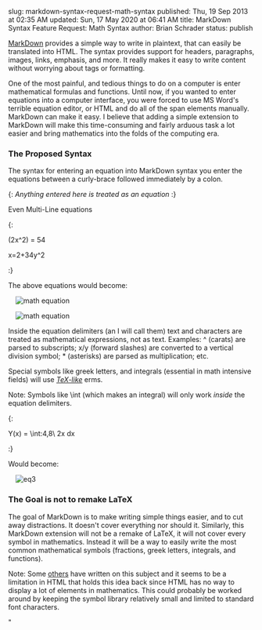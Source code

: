 slug: markdown-syntax-request-math-syntax
published: Thu, 19 Sep 2013 at 02:35 AM
updated: Sun, 17 May 2020 at 06:41 AM
title: MarkDown Syntax Feature Request: Math Syntax
author: Brian Schrader
status: publish 

<p><a href="http://daringfireball.net/projects/markdown/">MarkDown</a> provides a simple way to write in plaintext, that can easily be translated into HTML. The syntax provides support for headers, paragraphs, images, links, emphasis, and more. It really makes it easy to write content without worrying about tags or formatting. </p><p>One of the most painful, and tedious things to do on a computer is enter mathematical formulas and functions. Until now, if you wanted to enter equations into a computer interface, you were forced to use MS Word's terrible equation editor, or HTML and do all of the span elements manually. MarkDown can make it easy. I believe that adding a simple extension to MarkDown will make this time-consuming and fairly arduous task a lot easier and bring mathematics into the folds of the computing era.</p><h3>The Proposed Syntax</h3><p>The syntax for entering an equation into MarkDown syntax you enter the equations between a curly-brace followed immediately by a colon.</p><p>{: <em>Anything entered here is treated as an equation</em> :}</p><p>Even Multi-Line equations</p><p>{: </p><p>(2x^2) = 54</p><p>x=2+34y^2</p><p>:}</p><p>The above equations would become:</p><p></p><p><img style="margin-left:15px;" src="http://images.biteofanapple.com/blog/eq1.png" alt="math equation"/></p><p><img style="margin-left:15px;" src="http://images.biteofanapple.com/blog/eq2.png" alt="math equation"/></p><p></p><p>Inside the equation delimiters (an I will call them) text and characters are treated as mathematical expressions, not as text. Examples: ^ (carats) are parsed to subscripts; x/y (forward slashes) are converted to a vertical division symbol; * (asterisks) are parsed as multiplication; etc.</p><p>Special symbols like greek letters, and integrals (essential in math intensive fields) will use <em><a href="http://web.ift.uib.no/Teori/KURS/WRK/TeX/symALL.html">TeX-like</a></em> 	erms. </p><p>Note: Symbols like \int (which makes an integral) will only work <em>inside</em> the equation delimiters.  </p><p>{:</p><p>Y(x) = \int:4,8\ 2x dx</p><p>:}</p><p>Would become:</p><p><img style="margin-left:15px;" src="http://images.biteofanapple.com/blog/eq3.png" alt="eq3"/></p><h3>The Goal is not to remake LaTeX</h3><p>The goal of MarkDown is to make writing simple things easier, and to cut away distractions. It doesn't cover everything nor should it. Similarly, this MarkDown extension will not be a remake of LaTeX, it will not cover every symbol in mathematics. Instead it will be a way to easily write the most common mathematical symbols (fractions, greek letters, integrals, and functions). </p><p>Note: Some <a href="http://www.cs.tut.fi/~jkorpela/math/">others</a> have written on this subject and it seems to be a limitation in HTML that holds this idea back since HTML has no way to display a lot of elements in mathematics. This could probably be worked around by keeping the symbol library relatively small and limited to standard font characters.</p>"  